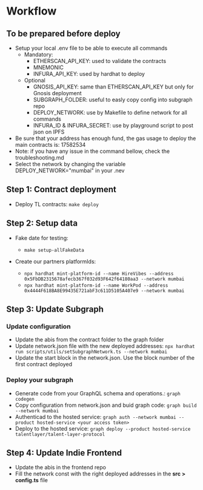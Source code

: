 # Workflow

## To be prepared before deploy

- Setup your local .env file to be able to execute all commands
  - Mandatory:
    - ETHERSCAN_API_KEY: used to validate the contracts
    - MNEMONIC
    - INFURA_API_KEY: used by hardhat to deploy
  - Optional
    - GNOSIS_API_KEY: same than ETHERSCAN_API_KEY but only for Gnosis deployment
    - SUBGRAPH_FOLDER: useful to easly copy config into subgraph repo
    - DEPLOY_NETWORK: use by Makefile to define network for all commands
    - INFURA_ID & INFURA_SECRET: use by playground script to post json on IPFS
- Be sure that your address has enough fund, the gas usage to deploy the main contracts is: 17582534
- Note: if you have any issue in the command bellow, check the troubleshooting.md
- Select the network by changing the variable DEPLOY_NETWORK="mumbai" in your .nev

## Step 1: Contract deployment

- Deploy TL contracts: `make deploy`

## Step 2: Setup data

- Fake date for testing:

  - `make setup-allFakeData`

- Create our partners platformIds:
  - `npx hardhat mint-platform-id --name HireVibes --address 0x5FbDB2315678afecb367f032d93F642f64180aa3 --network mumbai`
  - `npx hardhat mint-platform-id --name WorkPod --address 0x4444F618BA8E99435E721abF3c611D5105A407e9 --network mumbai`

## Step 3: Update Subgraph

### Update configuration

- Update the abis from the contract folder to the graph folder
- Update network.json file with the new deployed addresses: `npx hardhat run scripts/utils/setSubgraphNetwork.ts --network mumbai`
- Update the start block in the network.json. Use the block number of the first contract deployed

### Deploy your subgraph

- Generate code from your GraphQL schema and operations.: `graph codegen`
- Copy configuration from network.json and buid graph code: `graph build --network mumbai`
- Authenticad to the hosted service: `graph auth --network mumbai --product hosted-service <your access token>`
- Deploy to the hosted service: `graph deploy --product hosted-service talentlayer/talent-layer-protocol`

## Step 4: Update Indie Frontend

- Update the abis in the frontend repo
- Fill the network const with the right deployed addresses in the **src > config.ts** file
